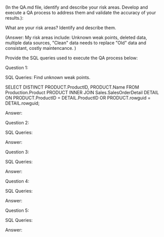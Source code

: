 (In the QA.md file, identify and describe your risk areas. Develop and execute a QA process to address them and validate the accuracy of your results.):

What are your risk areas? Identify and describe them.

(Answer: My risk areas include: Unknown weak points, deleted data, multiple data sources, "Clean" data needs to replace "Old" data and consistant, costly maintencance. )

Provide the SQL queries used to execute the QA process below:


Question 1: 

SQL Queries: Find unknown weak points.

SELECT DISTINCT
	PRODUCT.ProductID,
	PRODUCT.Name
FROM Production.Product PRODUCT
INNER JOIN Sales.SalesOrderDetail DETAIL
ON PRODUCT.ProductID = DETAIL.ProductID
OR PRODUCT.rowguid = DETAIL.rowguid;

Answer:

Question 2: 

SQL Queries:



Answer:

Question 3: 

SQL Queries:

Answer:

Question 4: 

SQL Queries:


Answer:

Question 5: 

SQL Queries:



Answer:
